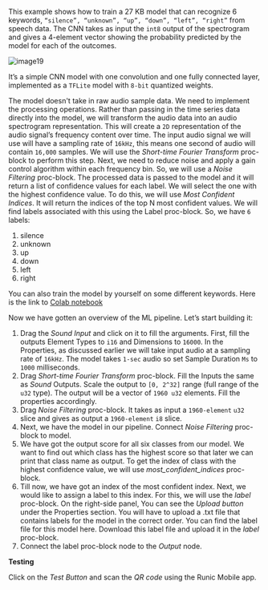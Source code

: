 This example shows how to train a 27 KB model that can recognize 6 keywords, `“silence”, “unknown”, “up”, “down”, “left”, “right”` from speech data. The CNN takes as input the `int8` output of the spectrogram and gives a 4-element vector showing the probability predicted by the model for each of the outcomes.

![image19](https://user-images.githubusercontent.com/50593567/156812666-5937d6d7-a981-4d35-a9f9-7e0babdf60cb.png)

It’s a simple CNN model with one convolution and one fully connected layer, implemented as a `TFLite` model with `8-bit` quantized weights.

The model doesn't take in raw audio sample data. We need to implement the processing operations. Rather than passing in the time series data directly into the model, we will transform the audio data into an audio spectrogram representation. This will create a `2D` representation of the audio signal’s frequency content over time. The input audio signal we will use will have a sampling rate of `16kHz`, this means one second of audio will contain `16,000` samples. We will use the _Short-time Fourier Transform_ proc-block to perform this step. Next, we need to reduce noise and apply a gain control algorithm within each frequency bin. So, we will use a _Noise Filtering_ proc-block.
The processed data is passed to the model and it will return a list of confidence values for each label. We will select the one with the highest confidence value. To do this, we will use _Most Confident Indices_. It will return the indices of the top N most confident values. We will find labels associated with this using the Label proc-block. So, we have `6` labels:

1. silence
2. unknown
3. up
4. down
5. left
6. right

You can also train the model by yourself on some different keywords. Here is the link to [Colab notebook](https://colab.research.google.com/drive/14lVizXG2Sprb5xFVHMifIZv0XBDiBzKV?usp=sharing)

Now we have gotten an overview of the ML pipeline. Let’s start building it:

1. Drag the _Sound Input_ and click on it to fill the arguments. First, fill the outputs Element Types to `i16` and Dimensions to `16000`. In the Properties, as discussed earlier we will take input audio at a sampling rate of `16kHz`. The model takes `1-sec` audio so set Sample Duration `Ms` to `1000` milliseconds.
2. Drag _Short-time Fourier Transform_ proc-block. Fill the Inputs the same as _Sound_ Outputs. Scale the output to `[0, 2^32]` range (full range of the `u32` type). The output will be a vector of `1960 u32` elements. Fill the properties accordingly.
3. Drag _Noise Filtering_ proc-block. It takes as input a `1960-element` `u32` slice and gives as output a `1960-element` `i8` slice.
4. Next, we have the model in our pipeline. Connect _Noise Filtering_ proc-block to model.
5. We have got the output score for all six classes from our model. We want to find out which class has the highest score so that later we can print that class name as output. To get the index of class with the highest confidence value, we will use _most_confident_indices_ proc-block.
6. Till now, we have got an index of the most confident index. Next, we would like to assign a label to this index. For this, we will use the _label_ proc-block. On the right-side panel, You can see the _Upload button_ under the Properties section. You will have to upload a .txt file that contains labels for the model in the correct order. You can find the label file for this model here. Download this label file and upload it in the _label_ proc-block.
7. Connect the label proc-block node to the _Output_ node.

**Testing**

Click on the _Test Button_ and scan the _QR code_ using the Runic Mobile app.
